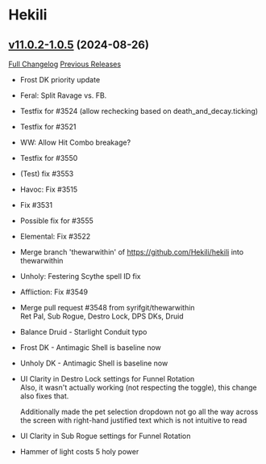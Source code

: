 # Hekili

## [v11.0.2-1.0.5](https://github.com/Hekili/hekili/tree/v11.0.2-1.0.5) (2024-08-26)
[Full Changelog](https://github.com/Hekili/hekili/compare/v11.0.2-1.0.4...v11.0.2-1.0.5) [Previous Releases](https://github.com/Hekili/hekili/releases)

- Frost DK priority update  
- Feral: Split Ravage vs. FB.  
- Testfix for #3524 (allow rechecking based on death\_and\_decay.ticking)  
- Testfix for #3521  
- WW: Allow Hit Combo breakage?  
- Testfix for #3550  
- (Test) fix #3553  
- Havoc: Fix #3515  
- Fix #3531  
- Possible fix for #3555  
- Elemental: Fix #3522  
- Merge branch 'thewarwithin' of https://github.com/Hekili/hekili into thewarwithin  
- Unholy: Festering Scythe spell ID fix  
- Affliction: Fix #3549  
- Merge pull request #3548 from syrifgit/thewarwithin  
    Ret Pal, Sub Rogue, Destro Lock, DPS DKs, Druid  
- Balance Druid - Starlight Conduit typo  
- Frost DK - Antimagic Shell is baseline now  
- Unholy DK - Antimagic Shell is baseline now  
- UI Clarity in Destro Lock settings for Funnel Rotation  
    Also, it wasn't actually working (not respecting the toggle), this change also fixes that.  
    Additionally made the pet selection dropdown not go all the way across the screen with right-hand justified text which is not intuitive to read  
- UI Clarity in Sub Rogue settings for Funnel Rotation  
- Hammer of light costs 5 holy power  